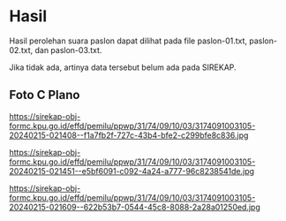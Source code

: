 # Hasil

Hasil perolehan suara paslon dapat dilihat pada file paslon-01.txt, paslon-02.txt, dan paslon-03.txt.

Jika tidak ada, artinya data tersebut belum ada pada SIREKAP.

## Foto C Plano

https://sirekap-obj-formc.kpu.go.id/effd/pemilu/ppwp/31/74/09/10/03/3174091003105-20240215-021408--f1a7fb2f-727c-43b4-bfe2-c299bfe8c836.jpg

https://sirekap-obj-formc.kpu.go.id/effd/pemilu/ppwp/31/74/09/10/03/3174091003105-20240215-021451--e5bf6091-c092-4a24-a777-96c8238541de.jpg

https://sirekap-obj-formc.kpu.go.id/effd/pemilu/ppwp/31/74/09/10/03/3174091003105-20240215-021609--622b53b7-0544-45c8-8088-2a28a01250ed.jpg

